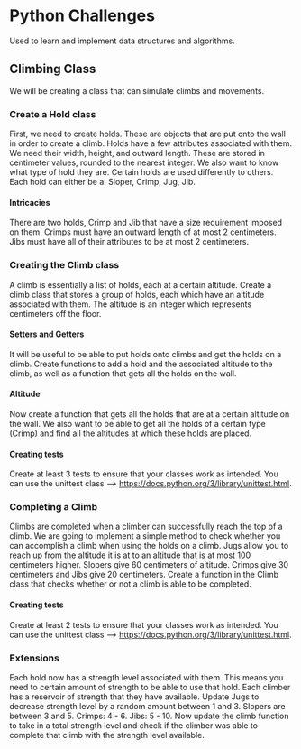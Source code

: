 # Python Challenges

Used to learn and implement data structures and algorithms.

## Climbing Class

We will be creating a class that can simulate climbs and movements.

### Create a Hold class

First, we need to create holds. These are objects that are put onto the wall in order to create a climb. Holds have a few attributes associated with them. We need their width, height, and outward length. These are stored in centimeter values, rounded to the nearest integer. We also want to know what type of hold they are. Certain holds are used differently to others. Each hold can either be a: Sloper, Crimp, Jug, Jib. 

#### Intricacies

There are two holds, Crimp and Jib that have a size requirement imposed on them. Crimps must have an outward length of at most 2 centimeters. Jibs must have all of their attributes to be at most 2 centimeters. 

### Creating the Climb class

A climb is essentially a list of holds, each at a certain altitude. Create a climb class that stores a group of holds, each which have an altitude associated with them. The altitude is an integer which represents centimeters off the floor.

#### Setters and Getters

It will be useful to be able to put holds onto climbs and get the holds on a climb. Create functions to add a hold and the associated altitude to the climb, as well as a function that gets all the holds on the wall.

#### Altitude 

Now create a function that gets all the holds that are at a certain altitude on the wall. We also want to be able to get all the holds of a certain type (Crimp) and find all the altitudes at which these holds are placed.

#### Creating tests

Create at least 3 tests to ensure that your classes work as intended. You can use the unittest class --> https://docs.python.org/3/library/unittest.html.

### Completing a Climb

Climbs are completed when a climber can successfully reach the top of a climb. We are going to implement a simple method to check whether you can accomplish a climb when using the holds on a climb. Jugs allow you to reach up from the altitude it is at to an altitude that is at most 100 centimeters higher. Slopers give 60 centimeters of altitude. Crimps give 30 centimeters and Jibs give 20 centimeters. Create a function in the Climb class that checks whether or not a climb is able to be completed. 

#### Creating tests

Create at least 2 tests to ensure that your classes work as intended. You can use the unittest class --> https://docs.python.org/3/library/unittest.html.

### Extensions

Each hold now has a strength level associated with them. This means you need to certain amount of strength to be able to use that hold. Each climber has a reservoir of strength that they have available. Update Jugs to decrease strength level by a random amount between 1 and 3. Slopers are between 3 and 5. Crimps: 4 - 6. Jibs: 5 - 10. Now update the climb function to take in a total strength level and check if the climber was able to complete that climb with the strength level available. 



